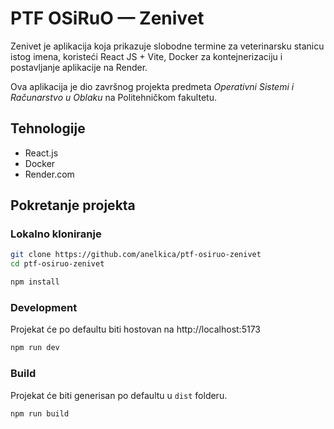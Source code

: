 # PTF OSiRuO — Zenivet
Zenivet je aplikacija koja prikazuje slobodne termine za veterinarsku stanicu istog imena, koristeći React JS + Vite, Docker za kontejnerizaciju i postavljanje aplikacije na Render.

Ova aplikacija je dio završnog projekta predmeta *Operativni Sistemi i Računarstvo u Oblaku* na Politehničkom fakultetu.

## Tehnologije
- React.js
- Docker
- Render.com

## Pokretanje projekta

### Lokalno kloniranje
```bash
git clone https://github.com/anelkica/ptf-osiruo-zenivet
cd ptf-osiruo-zenivet

npm install
```

### Development
Projekat će po defaultu biti hostovan na http://localhost:5173
```bash
npm run dev
```

### Build
Projekat će biti generisan po defaultu u `dist` folderu.
```bash
npm run build
```